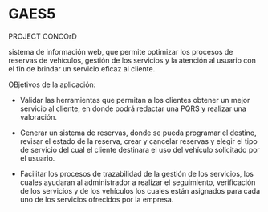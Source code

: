 # GAES5
PROJECT CONCOrD

sistema de información web, que permite optimizar los procesos de reservas de vehículos, 
gestión de los servicios y la atención al usuario con el fin de brindar un servicio eficaz al cliente. 

OBjetivos de la aplicación:

* Validar las herramientas que permitan a los clientes obtener un mejor servicio al cliente, 
  en donde podrá redactar una PQRS y realizar una valoración.

* Generar un sistema de reservas, donde se pueda programar el destino, revisar el estado de la reserva, 
  crear y cancelar reservas y elegir el tipo de servicio del cual el cliente destinara el uso del vehículo 
  solicitado por el usuario.

* Facilitar los procesos de trazabilidad de la gestión de los servicios, los cuales ayudaran al administrador 
  a realizar el seguimiento, verificación de los servicios y de los vehículos los cuales están asignados para 
  cada uno de los servicios ofrecidos por la empresa.
